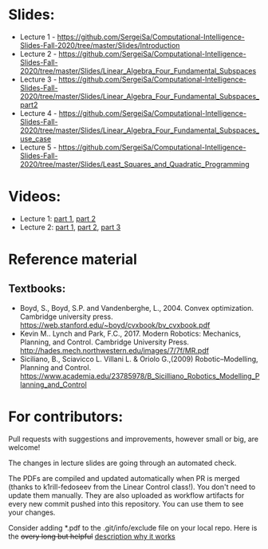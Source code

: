 # Slides:
* Lecture 1 - https://github.com/SergeiSa/Computational-Intelligence-Slides-Fall-2020/tree/master/Slides/Introduction
* Lecture 2 - https://github.com/SergeiSa/Computational-Intelligence-Slides-Fall-2020/tree/master/Slides/Linear_Algebra_Four_Fundamental_Subspaces
* Lecture 3 - https://github.com/SergeiSa/Computational-Intelligence-Slides-Fall-2020/tree/master/Slides/Linear_Algebra_Four_Fundamental_Subspaces_part2
* Lecture 4 - https://github.com/SergeiSa/Computational-Intelligence-Slides-Fall-2020/tree/master/Slides/Linear_Algebra_Four_Fundamental_Subspaces_use_case
* Lecture 5 - https://github.com/SergeiSa/Computational-Intelligence-Slides-Fall-2020/tree/master/Slides/Least_Squares_and_Quadratic_Programming

# Videos:
* Lecture 1: [part 1](https://youtu.be/56ZVzQcCdQk), [part 2](https://youtu.be/VwmmfpipHTc)
* Lecture 2: [part 1](https://youtu.be/wc3UT7IZs98), [part 2](https://youtu.be/4iA4CFzyELg), [part 3](https://youtu.be/EdrsJ-l9VLs)

# Reference material

## Textbooks:
* Boyd, S., Boyd, S.P. and Vandenberghe, L., 2004. Convex optimization. Cambridge university press. https://web.stanford.edu/~boyd/cvxbook/bv_cvxbook.pdf
* Kevin M.. Lynch and Park, F.C., 2017. Modern Robotics: Mechanics, Planning, and Control. Cambridge University Press. http://hades.mech.northwestern.edu/images/7/7f/MR.pdf
* Siciliano, B., Sciavicco L. Villani L. & Oriolo G.,(2009) Robotic–Modelling, Planning and Control. https://www.academia.edu/23785978/B_Sicilliano_Robotics_Modelling_Planning_and_Control


# For contributors:

Pull requests with suggestions and improvements, however small or big, are welcome!

The changes in lecture slides are going through an automated check.

The PDFs are compiled and updated automatically when PR is merged (thanks to k1rill-fedoseev from the Linear Control class!). You don't need to update them manually. They are also uploaded as workflow artifacts for every new commit pushed into this repository. You can use them to see your changes.
 
Consider adding \*.pdf to the .git/info/exclude file on your local repo. Here is the ~~overy long but helpful~~ [description why it works](https://medium.com/@dave_lunny/exclude-files-from-git-without-committing-changes-to-gitignore-986fa712e78d)
